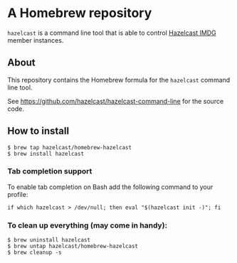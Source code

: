 # A Homebrew repository

`hazelcast` is a command line tool that is able to control [Hazelcast IMDG](https://hazelcast.org)
member instances.

## About

This repository contains the Homebrew formula for the `hazelcast` command line tool.

See https://github.com/hazelcast/hazelcast-command-line for the source code.

## How to install

    $ brew tap hazelcast/homebrew-hazelcast
    $ brew install hazelcast

### Tab completion support

To enable tab completion on Bash add the following command to your profile:

    if which hazelcast > /dev/null; then eval "$(hazelcast init -)"; fi

### To clean up everything (may come in handy):

    $ brew uninstall hazelcast
    $ brew untap hazelcast/homebrew-hazelcast
    $ brew cleanup -s
